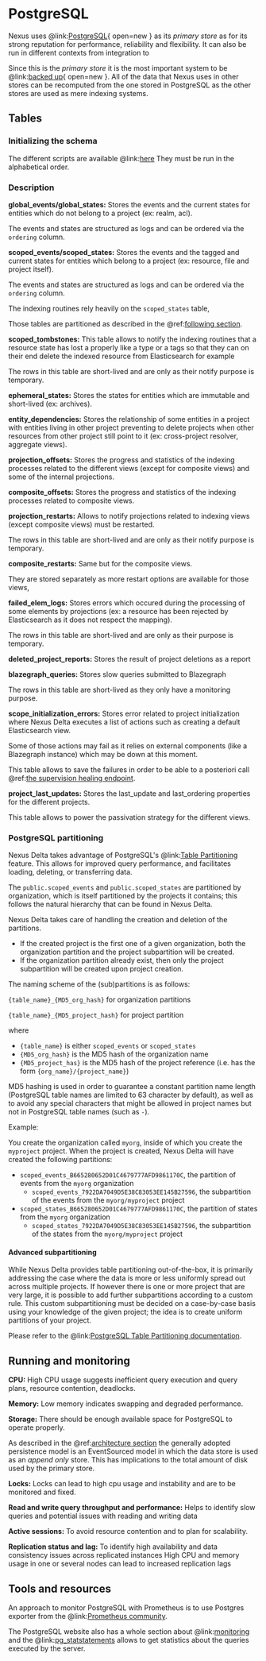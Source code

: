 # PostgreSQL

Nexus uses @link:[PostgreSQL](https://www.postgresql.org/){ open=new } as its _primary store_ as for its strong reputation for performance, reliability and flexibility.
It can also be run in different contexts from integration to

Since this is the _primary store_ it is the most important system to be
@link:[backed up](https://www.postgresql.org/docs/current/backup.html){ open=new }. All of the data
that Nexus uses in other stores can be recomputed from the one stored in PostgreSQL as the other stores are used as
mere indexing systems.

## Tables

### Initializing the schema

The different scripts are available @link:[here](https://github.com/BlueBrain/nexus/tree/master/delta/sourcing-psql/src/main/resources/scripts/postgres/init)
They must be run in the alphabetical order.

### Description

**global_events/global_states:**
Stores the events and the current states for entities which do not belong to a project (ex: realm, acl).

The events and states are structured as logs and can be ordered via the `ordering` column.

**scoped_events/scoped_states:**
Stores the events and the tagged and current states for entities which belong to a project (ex: resource, file 
and project itself).

The events and states are structured as logs and can be ordered via the `ordering` column.

The indexing routines rely heavily on the `scoped_states` table,

Those tables are partitioned as described in the @ref:[following section](#postgresql-partitioning).

**scoped_tombstones:**
This table allows to notify the indexing routines that a resource state has lost a properly like a type or a tags so that they can
on their end delete the indexed resource from Elasticsearch for example

The rows in this table are short-lived and are only as their notify purpose is temporary.

**ephemeral_states:**
Stores the states for entities which are immutable and short-lived (ex: archives).

**entity_dependencies:**
Stores the relationship of some entities in a project with entities living in other project preventing to delete projects
when other resources from other project still point to it (ex: cross-project resolver, aggregate views).

**projection_offsets:**
Stores the progress and statistics of the indexing processes related to the different views (except for composite views)
and some of the internal projections.

**composite_offsets:**
Stores the progress and statistics of the indexing processes related to composite views.

**projection_restarts:**
Allows to notify projections related to indexing views (except composite views) must be restarted.

The rows in this table are short-lived and are only as their notify purpose is temporary.

**composite_restarts:**
Same but for the composite views.

They are stored separately as more restart options are available for those views,

**failed_elem_logs:**
Stores errors which occured during the processing of some elements by projections (ex: a resource has been rejected by
Elasticsearch as it does not respect the mapping).

The rows in this table are short-lived and are only as their purpose is temporary.

**deleted_project_reports:**
Stores the result of project deletions as a report

**blazegraph_queries:**
Stores slow queries submitted to Blazegraph 

The rows in this table are short-lived as they only have a monitoring purpose.

**scope_initialization_errors:**
Stores error related to project initialization where Nexus Delta executes a list of actions
such as creating a default Elasticsearch view.

Some of those actions may fail as it relies on external components (like a Blazegraph instance)
which may be down at this moment.

This table allows to save the failures in order to be able to a posteriori call 
@ref:[the supervision healing endpoint](../../delta/api/supervision-api.md#project-healing).

**project_last_updates:**
Stores the last_update and last_ordering properties for the different projects.

This table allows to power the passivation strategy for the different views.

### PostgreSQL partitioning

Nexus Delta takes advantage of PostgreSQL's @link:[Table Partitioning](https://www.postgresql.org/docs/current/ddl-partitioning.html) feature. This allows for improved query performance, and facilitates loading, deleting, or transferring data.

The `public.scoped_events` and `public.scoped_states` are partitioned by organization, which is itself partitioned by the projects it contains; this follows the natural hierarchy that can be found in Nexus Delta.

Nexus Delta takes care of handling the creation and deletion of the partitions.

* If the created project is the first one of a given organization, both the organization partition and the project subpartition will be created.
* If the organization partition already exist, then only the project subpartition will be created upon project creation.

The naming scheme of the (sub)partitions is as follows:

`{table_name}_{MD5_org_hash}` for organization partitions

`{table_name}_{MD5_project_hash}` for project partition

where

* `{table_name}` is either `scoped_events` or `scoped_states`
* `{MD5_org_hash}` is the MD5 hash of the organization name
* `{MD5_project_has}` is the MD5 hash of the project reference (i.e. has the form `{org_name}/{project_name}`)

MD5 hashing is used in order to guarantee a constant partition name length (PostgreSQL table names are limited to 63 character by default), as well as to avoid any special characters that might be allowed in project names but not in PostgreSQL table names (such as `-`).

Example:

You create the organization called `myorg`, inside of which you create the `myproject` project. When the project is created, Nexus Delta will have created the following partitions:

* `scoped_events_B665280652D01C4679777AFD9861170C`, the partition of events from the `myorg` organization
    * `scoped_events_7922DA7049D5E38C83053EE145B27596`, the subpartition of the events from the `myorg/myproject` project
* `scoped_states_B665280652D01C4679777AFD9861170C`, the partition of states from the `myorg` organization
    * `scoped_states_7922DA7049D5E38C83053EE145B27596`, the subpartition of the states from the `myorg/myproject` project

#### Advanced subpartitioning

While Nexus Delta provides table partitioning out-of-the-box, it is primarily addressing the case where the data is more or less uniformly spread out across multiple projects. If however there is one or more project that are very large,
it is possible to add further subpartitions according to a custom rule. This custom subpartitioning must be decided on a case-by-case basis using your knowledge of the given project; the idea is to create uniform partitions of your project.

Please refer to the @link:[PostgreSQL Table Partitioning documentation](https://www.postgresql.org/docs/current/ddl-partitioning.html).

## Running and monitoring

**CPU:**
High CPU usage suggests inefficient query execution and query plans, resource contention, deadlocks.

**Memory:**
Low memory indicates swapping and degraded performance.

**Storage:**
There should be enough available space for PostgreSQL to operate properly.

As described in the @ref:[architecture section](../../delta/architecture.md) the generally adopted
persistence model is an EventSourced model in which the data store is used as an _append only_ store. This has
implications to the total amount of disk used by the primary store.

**Locks:**
Locks can lead to high cpu usage and instability and are to be monitored and fixed.

**Read and write query throughput and performance:**
Helps to identify slow queries and potential issues with reading and writing data

**Active sessions:**
To avoid resource contention and to plan for scalability.

**Replication status and lag:**
To identify high availability and data consistency issues across replicated instances
High CPU and memory usage in one or several nodes can lead to increased replication lags

## Tools and resources

An approach to monitor PostgreSQL with Prometheus is to use Postgres exporter from the
@link:[Prometheus community](https://github.com/prometheus-community/postgres_exporter).

The PostgreSQL website also has a whole section about @link:[monitoring](https://www.postgresql.org/docs/current/monitoring.html) and the
@link:[pg_statstatements](https://www.postgresql.org/docs/current/pgstatstatements.html) allows to get statistics about the queries
executed by the server.